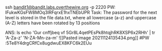 ssh bandit1@bandit.labs.overthewire.org -p 2220 PW: IFukwKGsFW8MOq3IRFqrxE1hxTNEbUPR
Task:  The password for the next level is stored in the file data.txt, where all lowercase (a-z) and uppercase (A-Z) letters have been rotated by 13 positions

ANS:
ls
echo 'Gur cnffjbeq vf 5Gr8L4qetPEsPk8htqjhRK8XSP6x2RHh' | tr 'A-Za-z' 'N-ZA-Mn-za-m'
![[Pasted image 20211124135434.png]]
#PW :5Te8Y4drgCRfCx8ugdwuEX8KFC6k2EUu